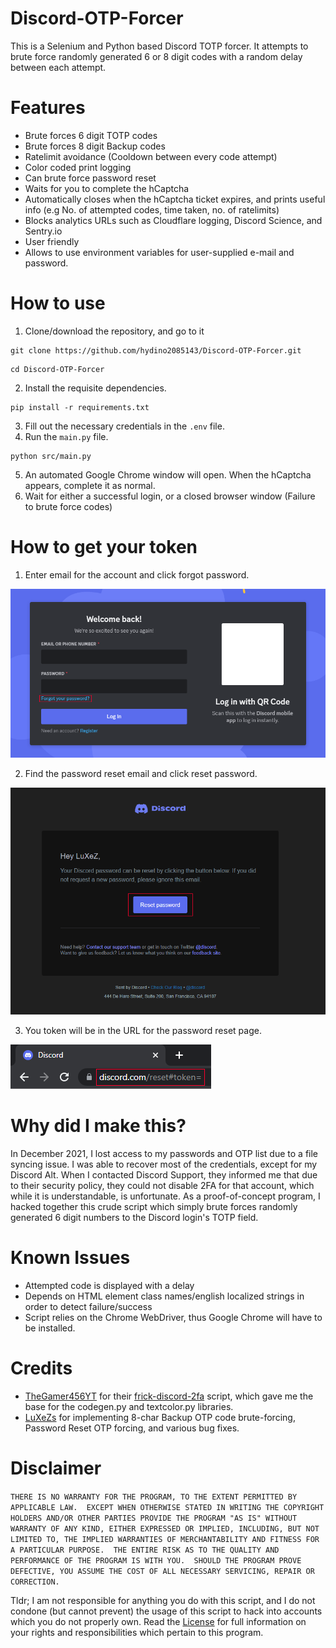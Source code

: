# Discord-OTP-Forcer
This is a Selenium and Python based Discord TOTP forcer. It attempts to brute force randomly generated 6 or 8 digit codes with a random delay between each attempt.

# Features
- Brute forces 6 digit TOTP codes
- Brute forces 8 digit Backup codes
- Ratelimit avoidance (Cooldown between every code attempt)
- Color coded print logging
- Can brute force password reset
- Waits for you to complete the hCaptcha
- Automatically closes when the hCaptcha ticket expires, and prints useful info (e.g No. of attempted codes, time taken, no. of ratelimits)
- Blocks analytics URLs such as Cloudflare logging, Discord Science, and Sentry.io
- User friendly
- Allows to use environment variables for user-supplied e-mail and password.

# How to use
1. Clone/download the repository, and go to it
```
git clone https://github.com/hydino2085143/Discord-OTP-Forcer.git
```
```
cd Discord-OTP-Forcer
```
2. Install the requisite dependencies.
```
pip install -r requirements.txt
```
3. Fill out the necessary credentials in the `.env` file.
4. Run the `main.py` file.
```
python src/main.py
```
5. An automated Google Chrome window will open. When the hCaptcha appears, complete it as normal.
6. Wait for either a successful login, or a closed browser window (Failure to brute force codes)

# How to get your token
1. Enter email for the account and click forgot password.

![plot](./src/assets/readme(1).png)

2. Find the password reset email and click reset password.

![plot](./src/assets/readme(2).png)

3. You token will be in the URL for the password reset page.

![plot](./src/assets/readme(3).png)

# Why did I make this?
In December 2021, I lost access to my passwords and OTP list due to a file syncing issue. I was able to recover most of the credentials, except for my Discord Alt. When I contacted Discord Support, they informed me that due to their security policy, they could not disable 2FA for that account, which while it is understandable, is unfortunate. As a proof-of-concept program, I hacked together this crude script which simply brute forces randomly generated 6 digit numbers to the Discord login's TOTP field.

# Known Issues
- Attempted code is displayed with a delay
- Depends on HTML element class names/english localized strings in order to detect failure/success
- Script relies on the Chrome WebDriver, thus Google Chrome will have to be installed.

# Credits
- [TheGamer456YT](https://github.com/TheGamer456YT) for their [frick-discord-2fa](https://github.com/TheGamer456YT/frick-discord-2fa) script, which gave me the base for the codegen.py and textcolor.py libraries. 
- [LuXeZs](https://github.com/LuXeZs) for implementing 8-char Backup OTP code brute-forcing, Password Reset OTP forcing, and various bug fixes.

# Disclaimer
`THERE IS NO WARRANTY FOR THE PROGRAM, TO THE EXTENT PERMITTED BY APPLICABLE LAW.  EXCEPT WHEN OTHERWISE STATED IN WRITING THE COPYRIGHT HOLDERS AND/OR OTHER PARTIES PROVIDE THE PROGRAM "AS IS" WITHOUT WARRANTY OF ANY KIND, EITHER EXPRESSED OR IMPLIED, INCLUDING, BUT NOT LIMITED TO, THE IMPLIED WARRANTIES OF MERCHANTABILITY AND FITNESS FOR A PARTICULAR PURPOSE.  THE ENTIRE RISK AS TO THE QUALITY AND PERFORMANCE OF THE PROGRAM IS WITH YOU.  SHOULD THE PROGRAM PROVE DEFECTIVE, YOU ASSUME THE COST OF ALL NECESSARY SERVICING, REPAIR OR CORRECTION. ` 

Tldr; I am not responsible for anything you do with this script, and I do not condone (but cannot prevent) the usage of this script to hack into accounts which you do not properly own. Read the [License](https://github.com/Derpitron/Discord-OTP-Forcer/blob/main/LICENSE) for full information on your rights and responsibilities which pertain to this program. 
